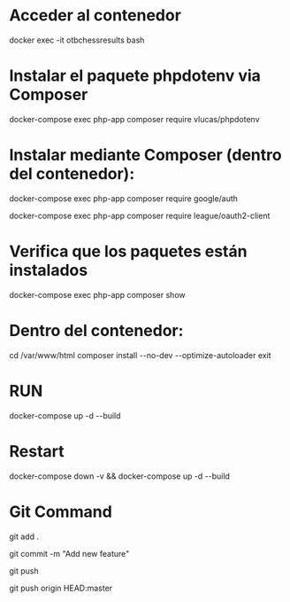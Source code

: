# Acceder al contenedor
docker exec -it otbchessresults bash

# Instalar el paquete phpdotenv via Composer
docker-compose exec php-app composer require vlucas/phpdotenv

# Instalar mediante Composer (dentro del contenedor):
docker-compose exec php-app composer require google/auth

docker-compose exec php-app composer require league/oauth2-client


# Verifica que los paquetes están instalados
docker-compose exec php-app composer show

# Dentro del contenedor:
cd /var/www/html
composer install --no-dev --optimize-autoloader
exit

# RUN
docker-compose up -d --build


# Restart
docker-compose down -v && docker-compose up -d --build

# Git Command
git add .

git commit -m "Add new feature"

git push

git push origin HEAD:master

